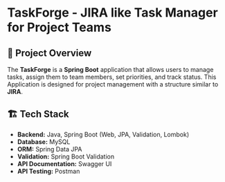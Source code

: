 # TaskForge - JIRA like Task Manager for Project Teams

## 🚀 Project Overview
The **TaskForge** is a **Spring Boot** application that allows users to manage tasks, assign them to team members, set priorities, and track status. This Application is designed for project management with a structure similar to **JIRA**.


## 🏗️ Tech Stack
- **Backend:** Java, Spring Boot (Web, JPA, Validation, Lombok)
- **Database:** MySQL
- **ORM:** Spring Data JPA
- **Validation:** Spring Boot Validation
- **API Documentation:** Swagger UI
- **API Testing:** Postman

